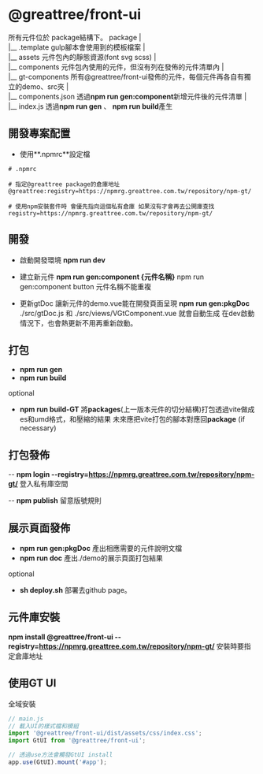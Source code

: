 # @greattree/front-ui
所有元件位於 package結構下。
package
|    
|__ .template gulp腳本會使用到的模板檔案
|     
|__ assets 元件包內的靜態資源(font svg scss) 
|     
|__ components 元件包內使用的元件，但沒有列在發佈的元件清單內
|     
|__ gt-components 所有@greattree/front-ui發佈的元件，每個元件再各自有獨立的demo、src夾
|      
|__ components.json 透過**npm run gen:component**新增元件後的元件清單
|      
|__ index.js 透過**npm run gen** 、 **npm run build**產生
    

## 開發專案配置
- 使用**.npmrc**設定檔
```npmrc
# .npmrc

# 指定@greattree package的倉庫地址
@greattree:registry=https://npmrg.greattree.com.tw/repository/npm-gt/

# 使用npm安裝套件時 會優先指向這個私有倉庫 如果沒有才會再去公開庫查找
registry=https://npmrg.greattree.com.tw/repository/npm-gt/

```


## 開發

- 啟動開發環境
**npm run dev**

- 建立新元件
**npm run gen:component {元件名稱}** 
npm run gen:component button
元件名稱不能重複

- 更新gtDoc 讓新元件的demo.vue能在開發頁面呈現
**npm run gen:pkgDoc**
./src/gtDoc.js 和 ./src/views/VGtComponent.vue 就會自動生成
在dev啟動情況下，也會熱更新不用再重新啟動。

## 打包
- **npm run gen**
- **npm run build**

optional
- **npm run build-GT**
將**packages**(上一版本元件的切分結構)打包透過vite做成es和umd格式，和壓縮的結果
未來應把vite打包的腳本對應回**package** (if necessary) 

## 打包發佈
-- **npm login --registry=https://npmrg.greattree.com.tw/repository/npm-gt/**
登入私有庫空間

-- **npm publish**
留意版號規則

## 展示頁面發佈 
- **npm run gen:pkgDoc**
產出相應需要的元件說明文檔
- **npm run doc**
產出./demo的展示頁面打包結果

optional
- **sh deploy.sh**
部署去github page。

## 元件庫安裝
**npm install @greattree/front-ui --registry=https://npmrg.greattree.com.tw/repository/npm-gt/**
安裝時要指定倉庫地址

## 使用GT UI

全域安裝
```javascript
// main.js
// 載入UI的樣式檔和模組
import '@greattree/front-ui/dist/assets/css/index.css';
import GtUI from '@greattree/front-ui';

// 透過use方法會觸發GtUI install
app.use(GtUI).mount('#app');
```